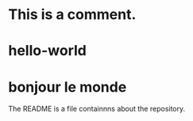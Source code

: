 # This is a comment. 
# hello-world
# bonjour le monde 
The README is a file containnns about the repository.

